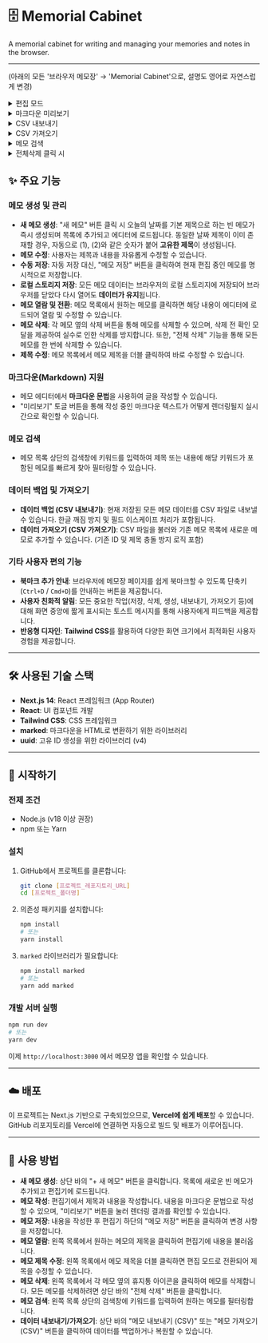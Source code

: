 # 🗄️ Memorial Cabinet

A memorial cabinet for writing and managing your memories and notes in the browser.

---

(아래의 모든 '브라우저 메모장' → 'Memorial Cabinet'으로, 설명도 영어로 자연스럽게 변경)

<details>
<summary>편집 모드</summary>

![image](https://github.com/user-attachments/assets/f75e6cdf-fe92-47ef-ba51-bd0188af633f)

</details>

<details>
<summary>마크다운 미리보기</summary>

![image](https://github.com/user-attachments/assets/ec7d77b0-9ca3-4777-bb60-18c058304675)

</details>

<details>
<summary>CSV 내보내기</summary>

![내보화면 캡처 2025-06-26 152132](https://github.com/user-attachments/assets/e57177e0-9989-4156-93f9-b692794927df)

![화면 캡처 2025-06-26 151717](https://github.com/user-attachments/assets/b0ca12f7-fadc-4804-854d-e3315059d820)

</details>

<details>
<summary>CSV 가져오기</summary>

![성공화면 캡처 2025-06-26 152118](https://github.com/user-attachments/assets/0646dd3d-3992-4001-89a5-20470e1af55c)

</details>

<details>
<summary>메모 검색</summary>

![image](https://github.com/user-attachments/assets/087969ca-41af-4a8e-94d8-ffbd19ce6ea8)

</details>

<details>
<summary>전체삭제 클릭 시</summary>

![image](https://github.com/user-attachments/assets/3b4af805-c9e9-4b34-ae11-7e50552bb308)

</details>

## ✨ 주요 기능

### 메모 생성 및 관리

- **새 메모 생성**: "새 메모" 버튼 클릭 시 오늘의 날짜를 기본 제목으로 하는 빈 메모가 즉시 생성되며 목록에 추가되고 에디터에 로드됩니다. 동일한 날짜 제목이 이미 존재할 경우, 자동으로 (1), (2)와 같은 숫자가 붙어 **고유한 제목**이 생성됩니다.
- **메모 수정**: 사용자는 제목과 내용을 자유롭게 수정할 수 있습니다.
- **수동 저장**: 자동 저장 대신, "메모 저장" 버튼을 클릭하여 현재 편집 중인 메모를 명시적으로 저장합니다.
- **로컬 스토리지 저장**: 모든 메모 데이터는 브라우저의 로컬 스토리지에 저장되어 브라우저를 닫았다 다시 열어도 **데이터가 유지**됩니다.
- **메모 열람 및 전환**: 메모 목록에서 원하는 메모를 클릭하면 해당 내용이 에디터에 로드되어 열람 및 수정할 수 있습니다.
- **메모 삭제**: 각 메모 옆의 삭제 버튼을 통해 메모를 삭제할 수 있으며, 삭제 전 확인 모달을 제공하여 실수로 인한 삭제를 방지합니다. 또한, "전체 삭제" 기능을 통해 모든 메모를 한 번에 삭제할 수 있습니다.
- **제목 수정**: 메모 목록에서 메모 제목을 더블 클릭하여 바로 수정할 수 있습니다.

### 마크다운(Markdown) 지원

- 메모 에디터에서 **마크다운 문법**을 사용하여 글을 작성할 수 있습니다.
- "미리보기" 토글 버튼을 통해 작성 중인 마크다운 텍스트가 어떻게 렌더링될지 실시간으로 확인할 수 있습니다.

### 메모 검색

- 메모 목록 상단의 검색창에 키워드를 입력하여 제목 또는 내용에 해당 키워드가 포함된 메모를 빠르게 찾아 필터링할 수 있습니다.

### 데이터 백업 및 가져오기

- **데이터 백업 (CSV 내보내기)**: 현재 저장된 모든 메모 데이터를 CSV 파일로 내보낼 수 있습니다. 한글 깨짐 방지 및 필드 이스케이프 처리가 포함됩니다.
- **데이터 가져오기 (CSV 가져오기)**: CSV 파일을 불러와 기존 메모 목록에 새로운 메모로 추가할 수 있습니다. (기존 ID 및 제목 충돌 방지 로직 포함)

### 기타 사용자 편의 기능

- **북마크 추가 안내**: 브라우저에 메모장 페이지를 쉽게 북마크할 수 있도록 단축키(`Ctrl+D` / `Cmd+D`)를 안내하는 버튼을 제공합니다.
- **사용자 친화적 알림**: 모든 중요한 작업(저장, 삭제, 생성, 내보내기, 가져오기 등)에 대해 화면 중앙에 짧게 표시되는 토스트 메시지를 통해 사용자에게 피드백을 제공합니다.
- **반응형 디자인**: **Tailwind CSS**를 활용하여 다양한 화면 크기에서 최적화된 사용자 경험을 제공합니다.

---

## 🛠️ 사용된 기술 스택

- **Next.js 14**: React 프레임워크 (App Router)
- **React**: UI 컴포넌트 개발
- **Tailwind CSS**: CSS 프레임워크
- **marked**: 마크다운을 HTML로 변환하기 위한 라이브러리
- **uuid**: 고유 ID 생성을 위한 라이브러리 (v4)

---

## 🚀 시작하기

### 전제 조건

- Node.js (v18 이상 권장)
- npm 또는 Yarn

### 설치

1.  GitHub에서 프로젝트를 클론합니다:
    ```bash
    git clone [프로젝트_레포지토리_URL]
    cd [프로젝트_폴더명]
    ```
2.  의존성 패키지를 설치합니다:
    ```bash
    npm install
    # 또는
    yarn install
    ```
3.  `marked` 라이브러리가 필요합니다:
    ```bash
    npm install marked
    # 또는
    yarn add marked
    ```

### 개발 서버 실행

```bash
npm run dev
# 또는
yarn dev
```

이제 `http://localhost:3000` 에서 메모장 앱을 확인할 수 있습니다.

---

## ☁️ 배포

이 프로젝트는 Next.js 기반으로 구축되었으므로, **Vercel에 쉽게 배포**할 수 있습니다. GitHub 리포지토리를 Vercel에 연결하면 자동으로 빌드 및 배포가 이루어집니다.

---

## 📝 사용 방법

- **새 메모 생성**: 상단 바의 "+ 새 메모" 버튼을 클릭합니다. 목록에 새로운 빈 메모가 추가되고 편집기에 로드됩니다.
- **메모 작성**: 편집기에서 제목과 내용을 작성합니다. 내용을 마크다운 문법으로 작성할 수 있으며, "미리보기" 버튼을 눌러 렌더링 결과를 확인할 수 있습니다.
- **메모 저장**: 내용을 작성한 후 편집기 하단의 "메모 저장" 버튼을 클릭하여 변경 사항을 저장합니다.
- **메모 열람**: 왼쪽 목록에서 원하는 메모의 제목을 클릭하여 편집기에 내용을 불러옵니다.
- **메모 제목 수정**: 왼쪽 목록에서 메모 제목을 더블 클릭하면 편집 모드로 전환되어 제목을 수정할 수 있습니다.
- **메모 삭제**: 왼쪽 목록에서 각 메모 옆의 휴지통 아이콘을 클릭하여 메모를 삭제합니다. 모든 메모를 삭제하려면 상단 바의 "전체 삭제" 버튼을 클릭합니다.
- **메모 검색**: 왼쪽 목록 상단의 검색창에 키워드를 입력하여 원하는 메모를 필터링합니다.
- **데이터 내보내기/가져오기**: 상단 바의 "메모 내보내기 (CSV)" 또는 "메모 가져오기 (CSV)" 버튼을 클릭하여 데이터를 백업하거나 복원할 수 있습니다.
